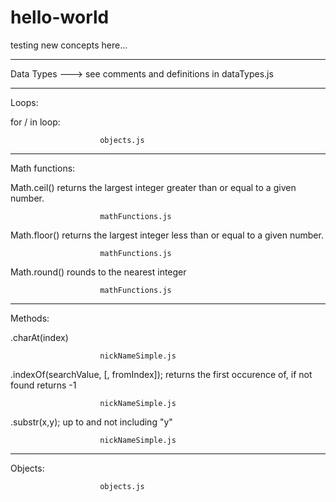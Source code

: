 # hello-world
testing new concepts here...

-----------------

Data Types ---> see comments and definitions in dataTypes.js

-----------------

Loops:

for / in  loop:   

                        objects.js

----------------

Math functions:

Math.ceil() returns the largest integer greater than or equal to a given number.

                        mathFunctions.js

Math.floor() returns the largest integer less than or equal to a given number.

                        mathFunctions.js

Math.round() rounds to the nearest integer

                        mathFunctions.js

-----------------

Methods:

.charAt(index)

                        nickNameSimple.js

.indexOf(searchValue, [, fromIndex]);  returns the first occurence of, if not found returns -1

                        nickNameSimple.js

.substr(x,y);  up to and not including "y"

                        nickNameSimple.js

-----------------

Objects:

                        objects.js






